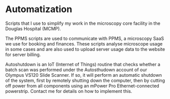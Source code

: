 # Automatization
Scripts that I use to simplify my work in the microscopy core facility in the Douglas Hospital (MCMP).

The PPMS scripts are used to communicate with PPMS, a microscopy SaaS we use for booking and finances. These scripts analyse microscope usage in some cases and are also used to upload server usage data to the website for server billing.

Autoshutdown is an IoT (Internet of Things) routine that checks whether a batch scan was performed under the Autosthudown account of our Olympus VS120 Slide Scanner. If so, it will perform an automatic shutdown of the system, first by remotely shutting down the computer, then by cutting off power from all components using an mPower Pro Ethernet-connected powerstrip. Contact me for details on how to implement this.
